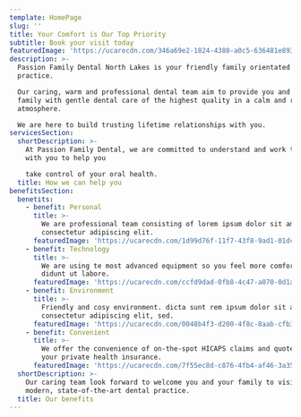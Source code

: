 ```yaml
---
template: HomePage
slug: ''
title: Your Comfort is Our Top Priority
subtitle: Book your visit today
featuredImage: 'https://ucarecdn.com/346a69e2-1824-4380-a0c5-636481e8931e/'
description: >-
  Passion Family Dental North Lakes is your friendly family orientated dental
  practice.

  Our caring, warm and professional dental team aim to provide you and your
  family with gentle dental care of the highest quality in a calm and relaxing
  atmosphere.  

  We are here to build trusting lifetime relationships with you. 
servicesSection:
  shortDescription: >-
    At Passion Family Dental, we are committed to understand and work together
    with you to help you

    take control of your oral health.
  title: How we can help you
benefitsSection:
  benetits:
    - benefit: Personal
      title: >-
        We are professional team consisting of lorem ipsum dolor sit amet,
        consectetur adipiscing elit.
      featuredImage: 'https://ucarecdn.com/1d99d76f-11f7-43f8-9ad1-01dcc8973aca/'
    - benefit: Technology
      title: >-
        We are using te most advanced equipment so you feel more comfortable
        didunt ut labore.
      featuredImage: 'https://ucarecdn.com/ccfd9dad-0fb8-4c47-a070-0d1ab80b80cc/'
    - benefit: Environment
      title: >-
        Friendly and cosy environment. dicta sunt rem ipsum dolor sit amet,
        consectetur adipiscing elit, sed.
      featuredImage: 'https://ucarecdn.com/0048b4f3-d200-4f8c-8aab-cfb3b7a46736/'
    - benefit: Convenient
      title: >-
        We offer the convenience of on-the-spot HICAPS claims and quotes for
        your private health insurance.
      featuredImage: 'https://ucarecdn.com/7f55ec8d-c876-4fb4-af46-3a356b45acf4/'
  shortDescription: >-
    Our caring team look forward to welcome you and your family to visit our
    modern, state-of-the-art dental practice. 
  title: Our benefits
---
```


